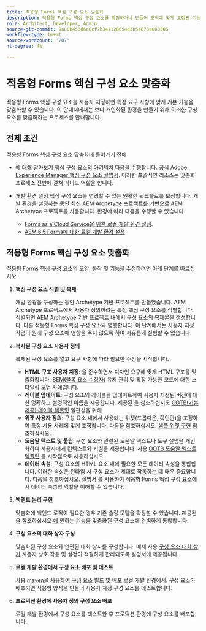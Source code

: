 ```yaml
---
title: 적응형 Forms 핵심 구성 요소 맞춤화
description: 적응형 Forms 핵심 구성 요소를 확장하거나 만들어 조직에 맞게 조정된 기능을 구현하는 방법에 대해 알아봅니다.
role: Architect, Developer, Admin
source-git-commit: 9a80b453d6a6cf7b347128654d3b5e673a063505
workflow-type: tm+mt
source-wordcount: '707'
ht-degree: 4%

---
```



# 적응형 Forms 핵심 구성 요소 맞춤화

적응형 Forms 핵심 구성 요소를 사용자 지정하면 특정 요구 사항에 맞게 기본 기능을 맞춤화할 수 있습니다. 이 안내서에서는 보다 개인화된 환경을 만들기 위해 이러한 구성 요소를 맞춤화하는 프로세스를 안내합니다.

## 전제 조건

적응형 Forms 핵심 구성 요소 맞춤화에 들어가기 전에

* 에 대해 알아보기 [핵심 구성 요소의 아키텍처](customizing.md#customizing-the-markup-customizing-the-markup) 다음을 수행합니다. [공식 Adobe Experience Manager 핵심 구성 요소 설명서](customizing.md). 이러한 포괄적인 리소스는 맞춤화 프로세스 전반에 걸쳐 가이드 역할을 합니다.
* 개발 환경 설정 핵심 구성 요소를 변경할 수 있는 원활한 워크플로를 보장합니다. 개발 환경을 설정하는 동안 최신 AEM Archetype 프로젝트를 기반으로 AEM Archetype 프로젝트를 사용합니다. 환경에 따라 다음을 수행할 수 있습니다.

   * [Forms as a Cloud Service을 위한 로컬 개발 환경 설정](https://experienceleague.adobe.com/docs/experience-manager-cloud-service/content/forms/setup-configure-migrate/setup-local-development-environment.html).
   * [AEM 6.5 Forms에 대한 로컬 개발 환경 설정](https://experienceleague.adobe.com/docs/experience-manager-learn/foundation/development/set-up-a-local-aem-development-environment.html)

## 적응형 Forms 핵심 구성 요소 맞춤화

적응형 Forms 핵심 구성 요소의 모양, 동작 및 기능을 수정하려면 아래 단계를 따르십시오.

1. **핵심 구성 요소 식별 및 복제**

   개발 환경을 구성하는 동안 Archetype 기반 프로젝트를 만들었습니다. AEM Archetype 프로젝트에서 사용자 정의하려는 특정 핵심 구성 요소를 식별합니다. 식별되면 AEM Archetype 기반 프로젝트 내에서 구성 요소의 복제본을 생성합니다. 다른 적응형 Forms 핵심 구성 요소와 병행합니다. 이 단계에서는 사용자 지정 작업이 원래 구성 요소에 영향을 주지 않도록 하여 자유롭게 실험할 수 있습니다.

1. **복사된 구성 요소 사용자 정의**

   복제된 구성 요소를 열고 요구 사항에 따라 필요한 수정을 시작합니다.

   * **HTML 구조 사용자 지정**: 을 준수하면서 디자인 요구에 맞게 HTML 구조를 맞춤화합니다. [BEM(블록 요소 수정자)](https://github.com/adobe/aem-core-wcm-components/wiki/css-coding-conventions) 유지 관리 및 확장 가능한 코드에 대한 스타일링 모범 사례입니다.
   * **레이블 업데이트**: 구성 요소의 레이블을 업데이트하여 사용자 지정된 버전에 대한 명확하고 설명적인 이름을 제공합니다. 제공된 을 참조하십시오 [OOTB(기본 제공) 레이블 템플릿](https://github.com/adobe/aem-core-forms-components/blob/master/ui.af.apps/src/main/content/jcr_root/apps/core/fd/components/af-commons/v1/fieldTemplates/label.html) 일관성을 위해
   * **위젯 사용자 정의**: 구성 요소 내에서 사용되는 위젯(드롭다운, 확인란)을 조정하여 특정 사용 사례에 맞게 조정합니다. 다음을 참조하십시오. [샘플 위젯 구현](https://github.com/adobe/aem-core-forms-components/blob/master/ui.af.apps/src/main/content/jcr_root/apps/core/fd/components/form/textinput/v1/textinput/textinput.html) 참조하십시오.
   * **도움말 텍스트 및 툴팁**: 구성 요소와 관련된 도움말 텍스트나 도구 설명을 개인화하여 사용자에게 컨텍스트와 지침을 제공합니다. 사용 [OOTB 도움말 텍스트 템플릿](https://github.com/adobe/aem-core-forms-components/blob/master/ui.af.apps/src/main/content/jcr_root/apps/core/fd/components/af-commons/v1/fieldTemplates/questionMark.html) 를 시작점으로 사용하십시오.
   * **데이터 속성**: 구성 요소의 HTML 요소 내에 필요한 모든 데이터 속성을 통합합니다. 이러한 속성은 런타임 시 구성 요소가 제대로 작동하는 데 매우 중요합니다. 다음을 참조하십시오. [설명서](https://github.com/adobe/aem-core-forms-components/tree/master/ui.af.apps/src/main/content/jcr_root/apps/core/fd/components/form/textinput/v1/textinput) 를 사용하여 적응형 Forms 핵심 구성 요소에서 데이터 속성의 역할을 이해할 수 있습니다.

1. **백엔드 논리 구현**

   맞춤화에 백엔드 로직이 필요한 경우 기존 슬링 모델을 확장할 수 있습니다. 제공된 을 참조하십시오 [예](https://github.com/adobe/aem-core-forms-components/blob/master/bundles/af-core/src/main/java/com/adobe/cq/forms/core/components/internal/models/v1/form/TextInputImpl.java) 원하는 기능을 맞춤화된 구성 요소에 완벽하게 통합합니다.

1. **구성 요소의 대화 상자 구성**

   맞춤화된 구성 요소와 연관된 대화 상자를 구성합니다. 예제 사용 [구성 요소 대화 상자](https://github.com/adobe/aem-core-forms-components/blob/master/ui.af.apps/src/main/content/jcr_root/apps/core/fd/components/form/textinput/v1/textinput/_cq_dialog/.content.xml) 사용자 상호 작용 및 설정이 적절하게 관리되도록 설명서에 제공됩니다.

1. **로컬 개발 환경에서 구성 요소 배포 및 테스트**

   사용 [maven을 사용하여 구성 요소 빌드 및 배포](https://experienceleague.adobe.com/docs/experience-manager-core-components/using/developing/archetype/using.html#building-and-installing) 로컬 개발 환경에서. 구성 요소가 배포되면 적응형 양식을 만들어 사용자 지정 구성 요소를 테스트합니다.

1. **프로덕션 환경에 사용자 정의 구성 요소 배포**

   로컬 개발 환경에서 구성 요소를 테스트한 후 프로덕션 환경에 구성 요소를 배포합니다.

